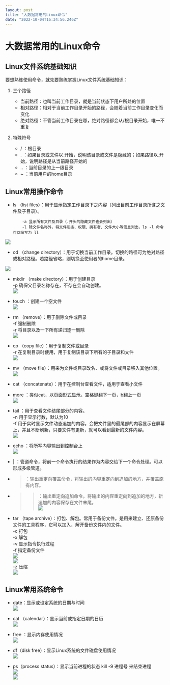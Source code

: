 ```yaml
---
layout: post
title: "大数据常用的Linux命令"
date: "2022-10-04T16:34:56.246Z"
---
```

大数据常用的Linux命令
=============

Linux文件系统基础知识
-------------

要想熟练使用命令，就先要熟练掌握Linux文件系统基础知识：

1.  三个路径
    
    *   当前路径：也叫当前工作目录，就是当前状态下用户所处的位置
    *   相对路径：相对于当前工作目录开始的路径，会随着当前工作目录变化而变化
    *   绝对路径：不管当前工作目录在哪，绝对路径都会从/根目录开始，唯一不重复
2.  特殊符号
    
    *   / ：根目录
    *   . ：如果目录或文件以.开始，说明该目录或文件是隐藏的；如果路径以.开始，说明路径是从当前路径开始的
    *   .. ：当前目录的上一级目录
    *   ~ ：当前用户的home目录

Linux常用操作命令
-----------

*   ls （list files）：用于显示指定工作目录下之内容（列出目前工作目录所含之文件及子目录）。
    
            -a 显示所有文件及目录（.开头的隐藏文件也会列出）
            -l 除文件名称外，将文件形态、权限、拥有者、文件大小等信息列出，ls -l 命令可以简写为 ll
        
    

![](https://img2022.cnblogs.com/blog/2441499/202210/2441499-20221004175954348-1254039298.png)

*   cd （change directory）：用于切换当前工作目录。切换的路径可为绝对路径或相对路径。若路径省略，则切换至使用者的home目录。

![](https://img2022.cnblogs.com/blog/2441499/202210/2441499-20221004180232406-1561768568.png)

*   mkdir （make directory）：用于创建目录  
    \-p 确保父目录名称存在，不存在会自动创建。  
    ![](https://img2022.cnblogs.com/blog/2441499/202210/2441499-20221004181033373-1039706350.png)
    
*   touch ：创建一个空文件  
    ![](https://img2022.cnblogs.com/blog/2441499/202210/2441499-20221004181406819-84521889.png)
    
*   rm （remove）：用于删除文件或目录  
    \-f 强制删除  
    \-r 将目录以及一下所有递归逐一删除  
    ![](https://img2022.cnblogs.com/blog/2441499/202210/2441499-20221004181903127-1295298596.png)
    
*   cp （copy file）：用于复制文件或目录  
    \-r 在复制目录时使用，用于复制该目录下所有的子目录和文件  
    ![](https://img2022.cnblogs.com/blog/2441499/202210/2441499-20221004182829396-1319561138.png)
    
*   mv （move file）：用来为文件或目录改名、或将文件或目录移入其他位置。  
    ![](https://img2022.cnblogs.com/blog/2441499/202210/2441499-20221004183527789-1418903832.png)
    
*   cat （concatenate）：用于在控制台查看文件，适用于查看小文件
    
*   more ：类似cat，以页面形式显示。空格键翻下一页，b翻上一页  
    ![](https://img2022.cnblogs.com/blog/2441499/202210/2441499-20221004184331444-419863244.png)
    
*   tail ：用于查看文件结尾部分的内容。  
    \-n 用于显示行数，默认为10  
    \-f 用于实时显示文件动态追加的内容。会把文件里的最尾部的内容显示在屏幕上，并且不断刷新，只要文件有更新，就可以看到最新的文件内容。  
    ![](https://img2022.cnblogs.com/blog/2441499/202210/2441499-20221004201341823-2048570075.png)
    
*   echo ：将所写内容输出到控制台上  
    ![](https://img2022.cnblogs.com/blog/2441499/202210/2441499-20221004201514435-1590887752.png)
    
*   | ：管道命令，将前一个命令执行的结果作为内容交给下一个命令处理。可以形成多级管道。
    
*   > ：输出重定向覆盖命令，将输出的内容重定向到追加的地方，并覆盖原有内容。
    
*   > > ：输出重定向追加命令，将输出的内容重定向到追加的地方，新追加的内容保存在文件末尾。  
    > > ![](https://img2022.cnblogs.com/blog/2441499/202210/2441499-20221004202501240-1882640320.png)
    
*   tar （tape archive）：打包、解包。常用于备份文件。是用来建立、还原备份文件的工具程序，它可以加入，解开备份文件内的文件。  
    \-c 打包  
    \-x 解包  
    \-v 显示指令执行过程  
    \-f 指定备份文件  
    ![](https://img2022.cnblogs.com/blog/2441499/202210/2441499-20221004203529291-248118613.png)  
    ![](https://img2022.cnblogs.com/blog/2441499/202210/2441499-20221004203646960-1641268445.png)  
    \-z 压缩  
    ![](https://img2022.cnblogs.com/blog/2441499/202210/2441499-20221004204130671-29824376.png)
    

Linux常用系统命令
-----------

*   date：显示或设定系统的日期与时间  
    ![](https://img2022.cnblogs.com/blog/2441499/202210/2441499-20221004205028555-446379588.png)
    
*   cal （calendar）：显示当前或指定日期的日历  
    ![](https://img2022.cnblogs.com/blog/2441499/202210/2441499-20221004205125134-623364216.png)
    
*   free ：显示内存使用情况  
    ![](https://img2022.cnblogs.com/blog/2441499/202210/2441499-20221004205523926-1420797246.png)
    
*   df（disk free）：显示Linux系统的文件磁盘使用情况  
    ![](https://img2022.cnblogs.com/blog/2441499/202210/2441499-20221004205731495-1247229235.png)
    
*   ps（process status）：显示当前进程的状态 kill -9 进程号 来结束进程  
    ![](https://img2022.cnblogs.com/blog/2441499/202210/2441499-20221004210004650-1068847906.png)  
    ![](https://img2022.cnblogs.com/blog/2441499/202210/2441499-20221004210118253-1995692054.png)
